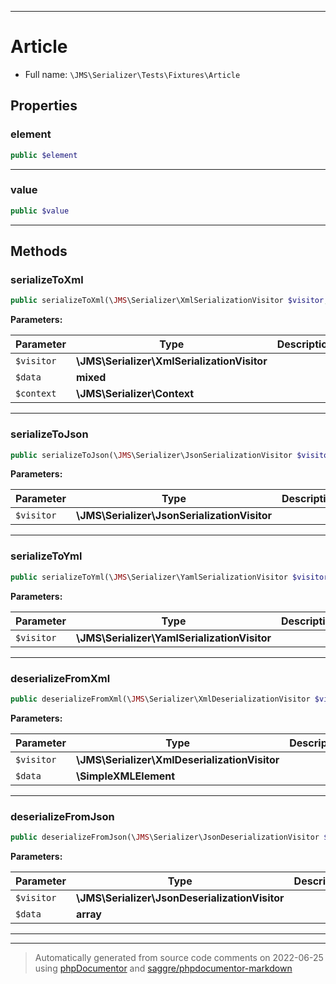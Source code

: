 ***

# Article





* Full name: `\JMS\Serializer\Tests\Fixtures\Article`



## Properties


### element



```php
public $element
```






***

### value



```php
public $value
```






***

## Methods


### serializeToXml



```php
public serializeToXml(\JMS\Serializer\XmlSerializationVisitor $visitor, mixed $data, \JMS\Serializer\Context $context): mixed
```








**Parameters:**

| Parameter | Type | Description |
|-----------|------|-------------|
| `$visitor` | **\JMS\Serializer\XmlSerializationVisitor** |  |
| `$data` | **mixed** |  |
| `$context` | **\JMS\Serializer\Context** |  |




***

### serializeToJson



```php
public serializeToJson(\JMS\Serializer\JsonSerializationVisitor $visitor): mixed
```








**Parameters:**

| Parameter | Type | Description |
|-----------|------|-------------|
| `$visitor` | **\JMS\Serializer\JsonSerializationVisitor** |  |




***

### serializeToYml



```php
public serializeToYml(\JMS\Serializer\YamlSerializationVisitor $visitor): mixed
```








**Parameters:**

| Parameter | Type | Description |
|-----------|------|-------------|
| `$visitor` | **\JMS\Serializer\YamlSerializationVisitor** |  |




***

### deserializeFromXml



```php
public deserializeFromXml(\JMS\Serializer\XmlDeserializationVisitor $visitor, \SimpleXMLElement $data): mixed
```








**Parameters:**

| Parameter | Type | Description |
|-----------|------|-------------|
| `$visitor` | **\JMS\Serializer\XmlDeserializationVisitor** |  |
| `$data` | **\SimpleXMLElement** |  |




***

### deserializeFromJson



```php
public deserializeFromJson(\JMS\Serializer\JsonDeserializationVisitor $visitor, array $data): mixed
```








**Parameters:**

| Parameter | Type | Description |
|-----------|------|-------------|
| `$visitor` | **\JMS\Serializer\JsonDeserializationVisitor** |  |
| `$data` | **array** |  |




***


***
> Automatically generated from source code comments on 2022-06-25 using [phpDocumentor](http://www.phpdoc.org/) and [saggre/phpdocumentor-markdown](https://github.com/Saggre/phpDocumentor-markdown)
